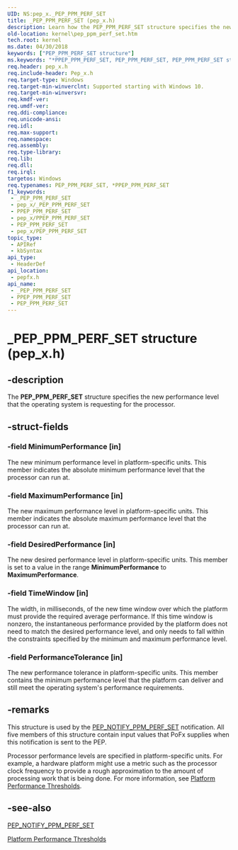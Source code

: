 ```yaml
---
UID: NS:pep_x._PEP_PPM_PERF_SET
title: _PEP_PPM_PERF_SET (pep_x.h)
description: Learn how the PEP_PPM_PERF_SET structure specifies the new performance level that the operating system is requesting for the processor.
old-location: kernel\pep_ppm_perf_set.htm
tech.root: kernel
ms.date: 04/30/2018
keywords: ["PEP_PPM_PERF_SET structure"]
ms.keywords: "*PPEP_PPM_PERF_SET, PEP_PPM_PERF_SET, PEP_PPM_PERF_SET structure [Kernel-Mode Driver Architecture], PPEP_PPM_PERF_SET, PPEP_PPM_PERF_SET structure pointer [Kernel-Mode Driver Architecture], _PEP_PPM_PERF_SET, kernel.pep_ppm_perf_set, pepfx/PEP_PPM_PERF_SET, pepfx/PPEP_PPM_PERF_SET"
req.header: pep_x.h
req.include-header: Pep_x.h
req.target-type: Windows
req.target-min-winverclnt: Supported starting with Windows 10.
req.target-min-winversvr: 
req.kmdf-ver: 
req.umdf-ver: 
req.ddi-compliance: 
req.unicode-ansi: 
req.idl: 
req.max-support: 
req.namespace: 
req.assembly: 
req.type-library: 
req.lib: 
req.dll: 
req.irql: 
targetos: Windows
req.typenames: PEP_PPM_PERF_SET, *PPEP_PPM_PERF_SET
f1_keywords:
 - _PEP_PPM_PERF_SET
 - pep_x/_PEP_PPM_PERF_SET
 - PPEP_PPM_PERF_SET
 - pep_x/PPEP_PPM_PERF_SET
 - PEP_PPM_PERF_SET
 - pep_x/PEP_PPM_PERF_SET
topic_type:
 - APIRef
 - kbSyntax
api_type:
 - HeaderDef
api_location:
 - pepfx.h
api_name:
 - _PEP_PPM_PERF_SET
 - PPEP_PPM_PERF_SET
 - PEP_PPM_PERF_SET
---
```


# _PEP_PPM_PERF_SET structure (pep_x.h)


## -description

The <b>PEP_PPM_PERF_SET</b> structure specifies the new performance level that the operating system is requesting for the processor.

## -struct-fields

### -field MinimumPerformance [in]

The new minimum performance level in platform-specific units. This member indicates the absolute minimum performance level that the processor can run at.

### -field MaximumPerformance [in]

The new maximum performance level in platform-specific units. This member indicates the absolute maximum performance level that the processor can run at.

### -field DesiredPerformance [in]

The new desired performance level in platform-specific units. This member is set to a value in the range <b>MinimumPerformance</b> to <b>MaximumPerformance</b>.

### -field TimeWindow [in]

The width, in milliseconds, of the new time window over which the platform must provide the required average performance. If this time window is nonzero, the instantaneous performance provided by the platform does not need to match the desired performance level, and only needs to fall within the constraints specified by the minimum and maximum performance level.

### -field PerformanceTolerance [in]

The new performance tolerance in platform-specific units. This member contains the minimum performance level that the platform can deliver and still meet the operating system's performance requirements.

## -remarks

This structure is used by the <a href="/windows-hardware/drivers/ddi/pepfx/ns-pepfx-_pep_ppm_perf_set">PEP_NOTIFY_PPM_PERF_SET</a> notification. All five members of this structure contain input values that PoFx supplies when this notification is sent to the PEP.

Processor performance levels are specified in platform-specific units. For example, a hardware platform might use a metric such as the processor clock frequency to provide a rough approximation to the amount of processing work  that is being done. For more information, see <a href="/windows-hardware/drivers/kernel/platform-performance-thresholds">Platform Performance Thresholds</a>.

## -see-also

<a href="/windows-hardware/drivers/ddi/pepfx/ns-pepfx-_pep_ppm_perf_set">PEP_NOTIFY_PPM_PERF_SET</a>



<a href="/windows-hardware/drivers/kernel/platform-performance-thresholds">Platform Performance Thresholds</a>

